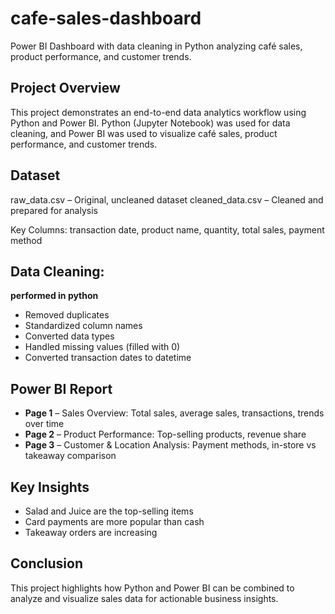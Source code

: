 # cafe-sales-dashboard
Power BI Dashboard with data cleaning in Python analyzing café sales, product performance, and customer trends.

## Project Overview

This project demonstrates an end-to-end data analytics workflow using Python and Power BI. Python (Jupyter Notebook) was used for data cleaning, and Power BI was used to visualize café sales, product performance, and customer trends.

## Dataset

raw_data.csv – Original, uncleaned dataset
cleaned_data.csv – Cleaned and prepared for analysis

Key Columns: transaction date, product name, quantity, total sales, payment method

## Data Cleaning:  
**performed in python**
- Removed duplicates
- Standardized column names
- Converted data types
- Handled missing values (filled with 0)
- Converted transaction dates to datetime

## Power BI Report

- **Page 1** – Sales Overview: Total sales, average sales, transactions, trends over time
- **Page 2** – Product Performance: Top-selling products, revenue share
- **Page 3** – Customer & Location Analysis: Payment methods, in-store vs takeaway comparison

## Key Insights

- Salad and Juice are the top-selling items
- Card payments are more popular than cash
- Takeaway orders are increasing

## Conclusion

This project highlights how Python and Power BI can be combined to analyze and visualize sales data for actionable business insights.
